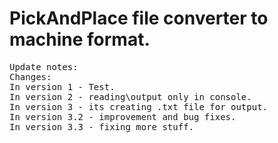# PickAndPlace file converter to machine format.
<pre>
Update notes:
Changes:
In version 1 - Test.
In version 2 - reading\output only in console.
In version 3 - its creating .txt file for output.
In version 3.2 - improvement and bug fixes.
In version 3.3 - fixing more stuff.
<pre>
